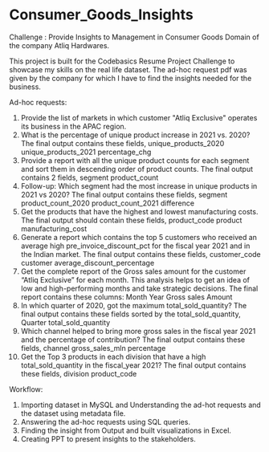 # Consumer_Goods_Insights

Challenge : Provide Insights to Management in Consumer Goods Domain of the company Atliq Hardwares.

This project is built for the Codebasics Resume Project Challenge to showcase my skills on the real life dataset.
The ad-hoc request pdf was given by the company for which I have to find the insights needed for the business.

Ad-hoc requests:
1. Provide the list of markets in which customer "Atliq Exclusive" operates its business in the APAC region.
2. What is the percentage of unique product increase in 2021 vs. 2020? The final output contains these fields,
unique_products_2020
unique_products_2021
percentage_chg
3. Provide a report with all the unique product counts for each segment and
sort them in descending order of product counts. The final output contains 2 fields,
segment
product_count
4. Follow-up: Which segment had the most increase in unique products in 2021 vs 2020? The final output contains these fields,
segment
product_count_2020
product_count_2021
difference
5. Get the products that have the highest and lowest manufacturing costs. The final output should contain these fields,
product_code
product
manufacturing_cost
6. Generate a report which contains the top 5 customers who received an average high pre_invoice_discount_pct for the fiscal year 2021 and in the Indian market. The final output contains these fields,
customer_code
customer
average_discount_percentage
7. Get the complete report of the Gross sales amount for the customer “Atliq Exclusive” for each month. This analysis helps to get an idea of low and high-performing months and take strategic decisions.
The final report contains these columns:
Month
Year
Gross sales Amount
8. In which quarter of 2020, got the maximum total_sold_quantity? The final output contains these fields sorted by the total_sold_quantity,
Quarter
total_sold_quantity
9. Which channel helped to bring more gross sales in the fiscal year 2021 and the percentage of contribution? The final output contains these fields,
channel
gross_sales_mln
percentage
10. Get the Top 3 products in each division that have a high total_sold_quantity in the fiscal_year 2021? The final output contains these fields,
division
product_code

Workflow:
1. Importing dataset in MySQL and Understanding the ad-hot requests and the dataset using metadata file.
2. Answering the ad-hoc requests using SQL queries.
3. Finding the insight from Output and built visualizations in Excel.
4. Creating PPT to present insights to the stakeholders.

